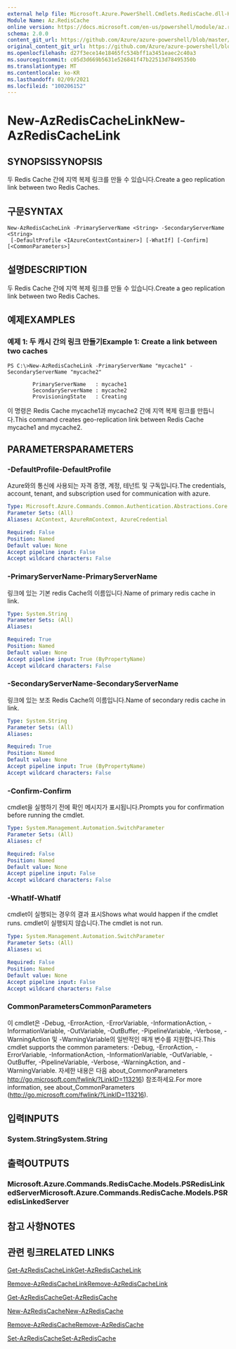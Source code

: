 ```yaml
---
external help file: Microsoft.Azure.PowerShell.Cmdlets.RedisCache.dll-Help.xml
Module Name: Az.RedisCache
online version: https://docs.microsoft.com/en-us/powershell/module/az.rediscache/new-azrediscachelink
schema: 2.0.0
content_git_url: https://github.com/Azure/azure-powershell/blob/master/src/RedisCache/RedisCache/help/New-AzRedisCacheLink.md
original_content_git_url: https://github.com/Azure/azure-powershell/blob/master/src/RedisCache/RedisCache/help/New-AzRedisCacheLink.md
ms.openlocfilehash: d27f3ece14e18465fc534bff1a3451eaec2c40a3
ms.sourcegitcommit: c05d3d669b5631e526841f47b22513d78495350b
ms.translationtype: MT
ms.contentlocale: ko-KR
ms.lasthandoff: 02/09/2021
ms.locfileid: "100206152"
---
```

# <span data-ttu-id="81533-101">New-AzRedisCacheLink</span><span class="sxs-lookup"><span data-stu-id="81533-101">New-AzRedisCacheLink</span></span>

## <span data-ttu-id="81533-102">SYNOPSIS</span><span class="sxs-lookup"><span data-stu-id="81533-102">SYNOPSIS</span></span>
<span data-ttu-id="81533-103">두 Redis Cache 간에 지역 복제 링크를 만들 수 있습니다.</span><span class="sxs-lookup"><span data-stu-id="81533-103">Create a geo replication link between two Redis Caches.</span></span>

## <span data-ttu-id="81533-104">구문</span><span class="sxs-lookup"><span data-stu-id="81533-104">SYNTAX</span></span>

```
New-AzRedisCacheLink -PrimaryServerName <String> -SecondaryServerName <String>
 [-DefaultProfile <IAzureContextContainer>] [-WhatIf] [-Confirm] [<CommonParameters>]
```

## <span data-ttu-id="81533-105">설명</span><span class="sxs-lookup"><span data-stu-id="81533-105">DESCRIPTION</span></span>
<span data-ttu-id="81533-106">두 Redis Cache 간에 지역 복제 링크를 만들 수 있습니다.</span><span class="sxs-lookup"><span data-stu-id="81533-106">Create a geo replication link between two Redis Caches.</span></span>

## <span data-ttu-id="81533-107">예제</span><span class="sxs-lookup"><span data-stu-id="81533-107">EXAMPLES</span></span>

### <span data-ttu-id="81533-108">예제 1: 두 캐시 간의 링크 만들기</span><span class="sxs-lookup"><span data-stu-id="81533-108">Example 1: Create a link between two caches</span></span>
```
PS C:\>New-AzRedisCacheLink -PrimaryServerName "mycache1" -SecondaryServerName "mycache2"

        PrimaryServerName   : mycache1
        SecondaryServerName : mycache2
        ProvisioningState   : Creating
```

<span data-ttu-id="81533-109">이 명령은 Redis Cache mycache1과 mycache2 간에 지역 복제 링크를 만듭니다.</span><span class="sxs-lookup"><span data-stu-id="81533-109">This command creates geo-replication link between Redis Cache mycache1 and mycache2.</span></span>

## <span data-ttu-id="81533-110">PARAMETERS</span><span class="sxs-lookup"><span data-stu-id="81533-110">PARAMETERS</span></span>

### <span data-ttu-id="81533-111">-DefaultProfile</span><span class="sxs-lookup"><span data-stu-id="81533-111">-DefaultProfile</span></span>
<span data-ttu-id="81533-112">Azure와의 통신에 사용되는 자격 증명, 계정, 테넌트 및 구독입니다.</span><span class="sxs-lookup"><span data-stu-id="81533-112">The credentials, account, tenant, and subscription used for communication with azure.</span></span>

```yaml
Type: Microsoft.Azure.Commands.Common.Authentication.Abstractions.Core.IAzureContextContainer
Parameter Sets: (All)
Aliases: AzContext, AzureRmContext, AzureCredential

Required: False
Position: Named
Default value: None
Accept pipeline input: False
Accept wildcard characters: False
```

### <span data-ttu-id="81533-113">-PrimaryServerName</span><span class="sxs-lookup"><span data-stu-id="81533-113">-PrimaryServerName</span></span>
<span data-ttu-id="81533-114">링크에 있는 기본 redis Cache의 이름입니다.</span><span class="sxs-lookup"><span data-stu-id="81533-114">Name of primary redis cache in link.</span></span>

```yaml
Type: System.String
Parameter Sets: (All)
Aliases:

Required: True
Position: Named
Default value: None
Accept pipeline input: True (ByPropertyName)
Accept wildcard characters: False
```

### <span data-ttu-id="81533-115">-SecondaryServerName</span><span class="sxs-lookup"><span data-stu-id="81533-115">-SecondaryServerName</span></span>
<span data-ttu-id="81533-116">링크에 있는 보조 Redis Cache의 이름입니다.</span><span class="sxs-lookup"><span data-stu-id="81533-116">Name of secondary redis cache in link.</span></span>

```yaml
Type: System.String
Parameter Sets: (All)
Aliases:

Required: True
Position: Named
Default value: None
Accept pipeline input: True (ByPropertyName)
Accept wildcard characters: False
```

### <span data-ttu-id="81533-117">-Confirm</span><span class="sxs-lookup"><span data-stu-id="81533-117">-Confirm</span></span>
<span data-ttu-id="81533-118">cmdlet을 실행하기 전에 확인 메시지가 표시됩니다.</span><span class="sxs-lookup"><span data-stu-id="81533-118">Prompts you for confirmation before running the cmdlet.</span></span>

```yaml
Type: System.Management.Automation.SwitchParameter
Parameter Sets: (All)
Aliases: cf

Required: False
Position: Named
Default value: None
Accept pipeline input: False
Accept wildcard characters: False
```

### <span data-ttu-id="81533-119">-WhatIf</span><span class="sxs-lookup"><span data-stu-id="81533-119">-WhatIf</span></span>
<span data-ttu-id="81533-120">cmdlet이 실행되는 경우의 결과 표시</span><span class="sxs-lookup"><span data-stu-id="81533-120">Shows what would happen if the cmdlet runs.</span></span>
<span data-ttu-id="81533-121">cmdlet이 실행되지 않습니다.</span><span class="sxs-lookup"><span data-stu-id="81533-121">The cmdlet is not run.</span></span>

```yaml
Type: System.Management.Automation.SwitchParameter
Parameter Sets: (All)
Aliases: wi

Required: False
Position: Named
Default value: None
Accept pipeline input: False
Accept wildcard characters: False
```

### <span data-ttu-id="81533-122">CommonParameters</span><span class="sxs-lookup"><span data-stu-id="81533-122">CommonParameters</span></span>
<span data-ttu-id="81533-123">이 cmdlet은 -Debug, -ErrorAction, -ErrorVariable, -InformationAction, -InformationVariable, -OutVariable, -OutBuffer, -PipelineVariable, -Verbose, -WarningAction 및 -WarningVariable의 일반적인 매개 변수를 지원합니다.</span><span class="sxs-lookup"><span data-stu-id="81533-123">This cmdlet supports the common parameters: -Debug, -ErrorAction, -ErrorVariable, -InformationAction, -InformationVariable, -OutVariable, -OutBuffer, -PipelineVariable, -Verbose, -WarningAction, and -WarningVariable.</span></span> <span data-ttu-id="81533-124">자세한 내용은 다음 about_CommonParameters http://go.microsoft.com/fwlink/?LinkID=113216) 참조하세요.</span><span class="sxs-lookup"><span data-stu-id="81533-124">For more information, see about_CommonParameters (http://go.microsoft.com/fwlink/?LinkID=113216).</span></span>

## <span data-ttu-id="81533-125">입력</span><span class="sxs-lookup"><span data-stu-id="81533-125">INPUTS</span></span>

### <span data-ttu-id="81533-126">System.String</span><span class="sxs-lookup"><span data-stu-id="81533-126">System.String</span></span>

## <span data-ttu-id="81533-127">출력</span><span class="sxs-lookup"><span data-stu-id="81533-127">OUTPUTS</span></span>

### <span data-ttu-id="81533-128">Microsoft.Azure.Commands.RedisCache.Models.PSRedisLinkedServer</span><span class="sxs-lookup"><span data-stu-id="81533-128">Microsoft.Azure.Commands.RedisCache.Models.PSRedisLinkedServer</span></span>

## <span data-ttu-id="81533-129">참고 사항</span><span class="sxs-lookup"><span data-stu-id="81533-129">NOTES</span></span>

## <span data-ttu-id="81533-130">관련 링크</span><span class="sxs-lookup"><span data-stu-id="81533-130">RELATED LINKS</span></span>

[<span data-ttu-id="81533-131">Get-AzRedisCacheLink</span><span class="sxs-lookup"><span data-stu-id="81533-131">Get-AzRedisCacheLink</span></span>](./Get-AzRedisCacheLink.md)

[<span data-ttu-id="81533-132">Remove-AzRedisCacheLink</span><span class="sxs-lookup"><span data-stu-id="81533-132">Remove-AzRedisCacheLink</span></span>](./Remove-AzRedisCacheLink.md)

[<span data-ttu-id="81533-133">Get-AzRedisCache</span><span class="sxs-lookup"><span data-stu-id="81533-133">Get-AzRedisCache</span></span>](./Get-AzRedisCache.md)

[<span data-ttu-id="81533-134">New-AzRedisCache</span><span class="sxs-lookup"><span data-stu-id="81533-134">New-AzRedisCache</span></span>](./New-AzRedisCache.md)

[<span data-ttu-id="81533-135">Remove-AzRedisCache</span><span class="sxs-lookup"><span data-stu-id="81533-135">Remove-AzRedisCache</span></span>](./Remove-AzRedisCache.md)

[<span data-ttu-id="81533-136">Set-AzRedisCache</span><span class="sxs-lookup"><span data-stu-id="81533-136">Set-AzRedisCache</span></span>](./Set-AzRedisCache.md)